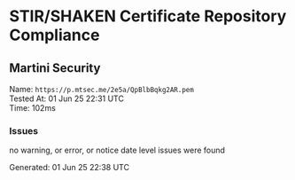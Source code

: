 # STIR/SHAKEN Certificate Repository Compliance

## Martini Security

Name: `https://p.mtsec.me/2e5a/QpBlbBqkg2AR.pem`\
Tested At: 01 Jun 25 22:31 UTC\
Time: 102ms

### Issues

no warning, or error, or notice date level issues were found

Generated: 01 Jun 25 22:38 UTC